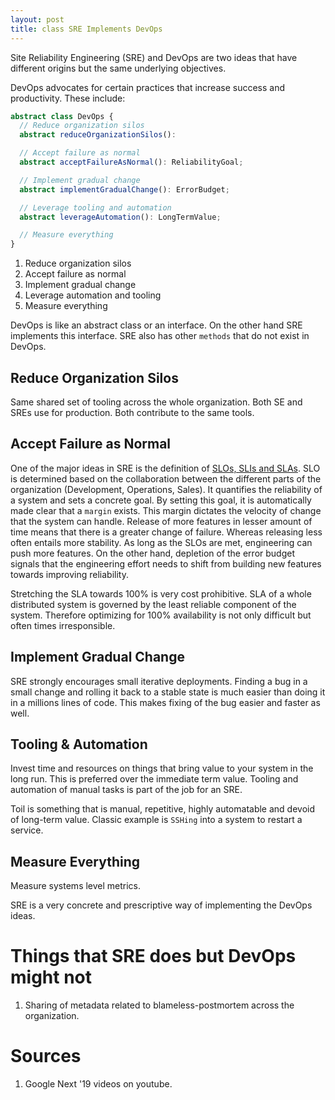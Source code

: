 ```yaml
---
layout: post
title: class SRE Implements DevOps
---
```


Site Reliability Engineering (SRE) and DevOps are two ideas that have different origins but the same underlying objectives.

DevOps advocates for certain practices that increase success and productivity. These include:

```TypeScript
abstract class DevOps {
  // Reduce organization silos
  abstract reduceOrganizationSilos(): 

  // Accept failure as normal
  abstract acceptFailureAsNormal(): ReliabilityGoal;

  // Implement gradual change
  abstract implementGradualChange(): ErrorBudget;

  // Leverage tooling and automation
  abstract leverageAutomation(): LongTermValue;

  // Measure everything
}
```

1. Reduce organization silos
2. Accept failure as normal
3. Implement gradual change
4. Leverage automation and tooling
5. Measure everything

DevOps is like an abstract class or an interface. On the other hand SRE implements this interface. SRE also has other `methods` that do not exist in DevOps.

## Reduce Organization Silos
Same shared set of tooling across the whole organization. Both SE and SREs use for production. Both contribute to the same tools.

## Accept Failure as Normal
One of the major ideas in SRE is the definition of [SLOs, SLIs and SLAs](https://ahsan.github.io/2019-02-19-observability/). SLO is determined based on the collaboration between the different parts of the organization (Development, Operations, Sales). It quantifies the reliability of a system and sets a concrete goal. By setting this goal, it is automatically made clear that a `margin` exists. This margin dictates the velocity of change that the system can handle. Release of more features in lesser amount of time means that there is a greater change of failure. Whereas releasing less often entails more stability. As long as the SLOs are met, engineering can push more features. On the other hand, depletion of the error budget signals that the engineering effort needs to shift from building new features towards improving reliability.

Stretching the SLA towards 100% is very cost prohibitive. SLA of a whole distributed system is governed by the least reliable component of the system. Therefore optimizing for 100% availability is not only difficult but often times irresponsible.

## Implement Gradual Change
SRE strongly encourages small iterative deployments. Finding a bug in a small change and rolling it back to a stable state is much easier than doing it in a millions lines of code. This makes fixing of the bug easier and faster as well.

## Tooling & Automation
Invest time and resources on things that bring value to your system in the long run. This is preferred over the immediate term value. Tooling and automation of manual tasks is part of the job for an SRE.

Toil is something that is manual, repetitive, highly automatable and devoid of long-term value. Classic example is `SSHing` into a system to restart a service.

## Measure Everything
Measure systems level metrics.


SRE is a very concrete and prescriptive way of implementing the DevOps ideas.


# Things that SRE does but DevOps might not

1. Sharing of metadata related to blameless-postmortem across the organization.

# Sources
1. Google Next '19 videos on youtube. 